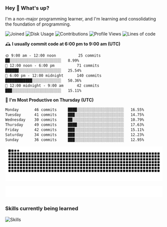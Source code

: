 ### Hey :wave: What's up?

I'm a non-major programming learner, and I'm learning and consolidating the foundation of programming.

<!--START_SECTION:waka-->
![Joined](http://img.shields.io/badge/Joined-7%20years%20ago-6D67E4?style=flat&labelColor=453C67)
![Disk Usage](http://img.shields.io/badge/Github%27s%20Storage-598.5%20MB-FD841F?style=flat&labelColor=E14D2A)
![Contributions](http://img.shields.io/badge/Contributions%20in%202023-368-7DCE13?style=flat&labelColor=2B7A0B)
![Profile Views](http://img.shields.io/badge/Profile%20Views-2-3AB4F2?style=flat&labelColor=0078AA)
![Lines of code](https://img.shields.io/badge/Lines%20of%20code-2%20Million%20Lines%20of%20code-FF8B8B?style=flat&labelColor=EB4747)

🕰️ **I usually commit code at 6:00 pm to 9:00 am (UTC)** 

```text
🌞 9:00 am - 12:00 noon          25 commits     ██░░░░░░░░░░░░░░░░░░░░░░░   8.99% 
🌆 12:00 noon - 6:00 pm          71 commits     ██████░░░░░░░░░░░░░░░░░░░   25.54% 
🌃 6:00 pm - 12:00 midnight      140 commits    ████████████░░░░░░░░░░░░░   50.36% 
🌙 12:00 midnight - 9:00 am      42 commits     ███░░░░░░░░░░░░░░░░░░░░░░   15.11%
```
📅 **I'm Most Productive on Thursday (UTC)** 

```text
Monday       46 commits     ████░░░░░░░░░░░░░░░░░░░░░   16.55% 
Tuesday      41 commits     ███░░░░░░░░░░░░░░░░░░░░░░   14.75% 
Wednesday    30 commits     ██░░░░░░░░░░░░░░░░░░░░░░░   10.79% 
Thursday     49 commits     ████░░░░░░░░░░░░░░░░░░░░░   17.63% 
Friday       42 commits     ███░░░░░░░░░░░░░░░░░░░░░░   15.11% 
Saturday     34 commits     ███░░░░░░░░░░░░░░░░░░░░░░   12.23% 
Sunday       36 commits     ███░░░░░░░░░░░░░░░░░░░░░░   12.95%
```

<!--END_SECTION:waka-->

![Snake animation](https://raw.githubusercontent.com/dirname/dirname/output/snake.svg)

![metrics](github-metrics.svg)

### Skills currently being learned

![Skills](https://skillicons.dev/icons?i=linux,rust,go,solidity,typescript,bash,git,postgres,mysql,redis,mongo,docker,kubernetes,grafana,prometheus)
